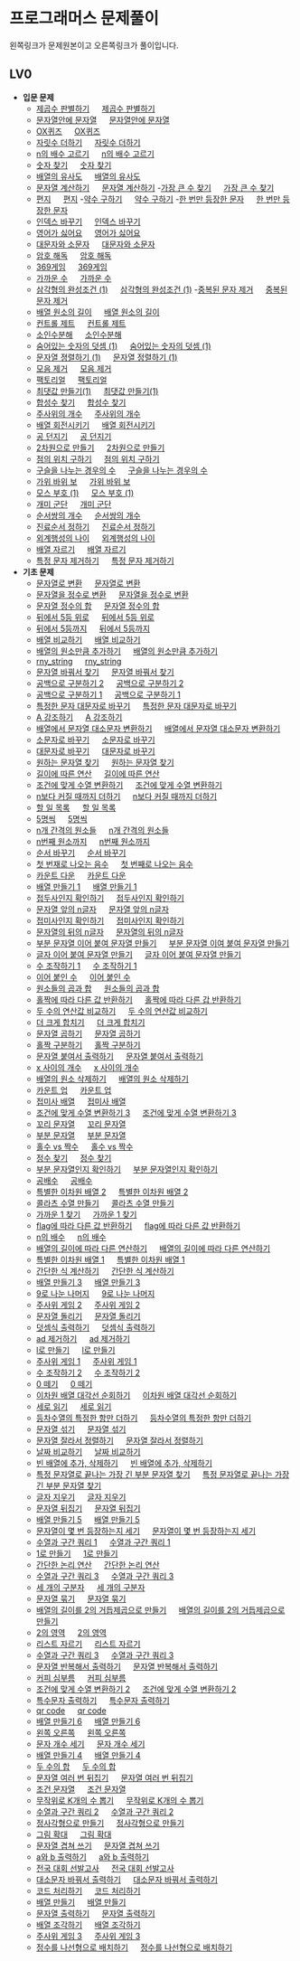 # 프로그래머스 문제풀이

왼쪽링크가 문제원본이고 오른쪽링크가 풀이입니다.

## LV0
- **입문 문제**
  - [제곱수 판별하기](https://school.programmers.co.kr/learn/courses/30/lessons/120909) &emsp;
  [제곱수 판별하기](https://github.com/JangIn-40/Programmers/blob/master/LV0/introduction/DetermineSquareNumber/DetermineSquareNumber.cpp)
  - [문자열안에 문자열](https://school.programmers.co.kr/learn/courses/30/lessons/120908) &emsp; [문자열안에 문자열](https://github.com/JangIn-40/Programmers/blob/master/LV0/introduction/StringInString/StringInString.cpp)
  - [OX퀴즈](https://school.programmers.co.kr/learn/courses/30/lessons/120907) &emsp; [OX퀴즈](https://github.com/JangIn-40/Programmers/blob/master/LV0/introduction/OXQuiz/OXQuiz.cpp)
  - [자릿수 더하기](https://school.programmers.co.kr/learn/courses/30/lessons/120906) &emsp; [자릿수 더하기](https://github.com/JangIn-40/Programmers/blob/master/LV0/introduction/AddDigit/AddDigit.cpp)
  - [n의 배수 고르기](https://school.programmers.co.kr/learn/courses/30/lessons/120905) &emsp;
  [n의 배수 고르기](https://github.com/JangIn-40/Programmers/blob/master/LV0/introduction/PickMultipleOfN/PickMultipleOfN.cpp)
  - [숫자 찾기](https://school.programmers.co.kr/learn/courses/30/lessons/120904) &emsp; [숫자 찾기](https://github.com/JangIn-40/Programmers/blob/master/LV0/introduction/FindNumber/FindNumber.cpp)
  - [배열의 유사도](https://school.programmers.co.kr/learn/courses/30/lessons/120903) &emsp; [배열의 유사도](https://github.com/JangIn-40/Programmers/blob/master/LV0/introduction/SimilarityOfArrangement/SimilarityOfArrangement.cpp)
  - [문자열 계산하기](https://school.programmers.co.kr/learn/courses/30/lessons/120902) &emsp; [문자열 계산하기](https://github.com/JangIn-40/Programmers/blob/master/LV0/introduction/CalculateString/CalculateString.cpp)
  -[가장 큰 수 찾기](https://school.programmers.co.kr/learn/courses/30/lessons/120899) &emsp;
  [가장 큰 수 찾기](https://github.com/JangIn-40/Programmers/blob/master/LV0/introduction/FindLargestNumber/FindLargestNumber.cpp)
  - [편지](https://school.programmers.co.kr/learn/courses/30/lessons/120898) &emsp; [편지](https://github.com/JangIn-40/Programmers/blob/master/LV0/introduction/Letter/Letter.cpp)
  -[약수 구하기](https://school.programmers.co.kr/learn/courses/30/lessons/120897) &emsp; [약수 구하기](https://github.com/JangIn-40/Programmers/blob/master/LV0/introduction/FindDivisor/FindDivisor.cpp)
  -[한 번만 등장한 문자](https://school.programmers.co.kr/learn/courses/30/lessons/120896) &emsp; [한 번만 등장한 문자](https://github.com/JangIn-40/Programmers/blob/master/LV0/introduction/OnlyOnceAppearCharacter/OnlyOnceAppearCharacter.cpp)
  - [인덱스 바꾸기](https://school.programmers.co.kr/learn/courses/30/lessons/120895) &emsp; [인덱스 바꾸기](https://github.com/JangIn-40/Programmers/blob/master/LV0/introduction/ChangeIndex/ChangeIndex.cpp)
  - [영어가 싫어요](https://school.programmers.co.kr/learn/courses/30/lessons/120894) &emsp;
  [영어가 싫어요](https://github.com/JangIn-40/Programmers/blob/master/LV0/introduction/HateEnglish/HateEnglish.cpp)
  - [대문자와 소문자](https://school.programmers.co.kr/learn/courses/30/lessons/120893) &emsp;
  [대문자와 소문자](https://github.com/JangIn-40/Programmers/blob/master/LV0/introduction/UppercaseLowercaseLetter/UppercaseLowercaseLetter.cpp)
  - [암호 해독](https://school.programmers.co.kr/learn/courses/30/lessons/120892) &emsp; [암호 해독](https://github.com/JangIn-40/Programmers/blob/master/LV0/introduction/Decode/Decode.cpp)
  - [369게임](https://school.programmers.co.kr/learn/courses/30/lessons/120891) &emsp; [369게임](https://github.com/JangIn-40/Programmers/blob/master/LV0/introduction/Game369/Game369.cpp)
  - [가까운 수](https://school.programmers.co.kr/learn/courses/30/lessons/120890) &emsp; [가까운 수](https://github.com/JangIn-40/Programmers/blob/master/LV0/introduction/CloseNumber/CloseNumber.cpp)
  - [삼각형의 완성조건 (1)](https://school.programmers.co.kr/learn/courses/30/lessons/120889) &emsp; [삼각형의 완성조건 (1)](https://github.com/JangIn-40/Programmers/blob/master/LV0/introduction/CompletionConditionTriangle/CompletionConditionTriangle.cpp)
  -[중복된 문자 제거](https://school.programmers.co.kr/learn/courses/30/lessons/120888) &emsp;
  [중복된 문자 제거](https://github.com/JangIn-40/Programmers/blob/master/LV0/introduction/RemoveDuplicateCharacter/RemoveDuplicateCharacter.cpp)
  - [배열 원소의 길이](https://school.programmers.co.kr/learn/courses/30/lessons/120854) &emsp;
  [배열 원소의 길이](https://github.com/JangIn-40/Programmers/blob/master/LV0/introduction/LengthArrayElement/LengthArrayElement.cpp)
  - [컨트롤 제트](https://school.programmers.co.kr/learn/courses/30/lessons/120853) &emsp; [컨트롤 제트](https://github.com/JangIn-40/Programmers/tree/master/LV0/introduction/ControlZ/ControlZ.cpp)
  - [소인수분해](https://school.programmers.co.kr/learn/courses/30/lessons/120852) &emsp;
  [소인수분해](https://github.com/JangIn-40/Programmers/blob/master/LV0/introduction/PrimeFactorization/PrimeFactorization.cpp)
  - [숨어있는 숫자의 덧셈 (1)](https://school.programmers.co.kr/learn/courses/30/lessons/120851) &emsp; [숨어있는 숫자의 덧셈 (1)](https://github.com/JangIn-40/Programmers/blob/master/LV0/introduction/AddHiddenNumber/AddHiddenNumber.cpp)
  - [문자열 졍렬하기 (1)](https://school.programmers.co.kr/learn/courses/30/lessons/120850) &emsp; [문자열 정렬하기 (1)](https://github.com/JangIn-40/Programmers/blob/master/LV0/introduction/SortString%20(1)/SortString%20(1).cpp)
  - [모음 제거](https://school.programmers.co.kr/learn/courses/30/lessons/120849) &emsp;
  [모음 제거](https://github.com/JangIn-40/Programmers/blob/master/LV0/introduction/RemoveVowels/RemoveVowels.cpp)
  - [팩토리얼](https://school.programmers.co.kr/learn/courses/30/lessons/120848) &emsp;
  [팩토리얼](https://github.com/JangIn-40/Programmers/blob/master/LV0/introduction/Factorial/Factorial.cpp)
  - [최댓값 만들기(1)](https://school.programmers.co.kr/learn/courses/30/lessons/120847) &emsp;
  [최댓값 만들기(1)](https://github.com/JangIn-40/Programmers/tree/master/LV0/introduction/MakeMaximumValue/MakeMaximumValue.cpp)
  - [합성수 찾기](https://school.programmers.co.kr/learn/courses/30/lessons/120846) &emsp;
  [합성수 찾기](https://github.com/JangIn-40/Programmers/blob/master/LV0/introduction/FindCompositionNumber/FindCompositionNumber.cpp)
  - [주사위의 개수](https://school.programmers.co.kr/learn/courses/30/lessons/120845) &emsp;
  [주사위의 개수](https://github.com/JangIn-40/Programmers/blob/master/LV0/introduction/NumberOfDice/NumberOfDice.cpp)
  - [배열 회전시키기](https://school.programmers.co.kr/learn/courses/30/lessons/120844) &emsp; [배열 회전시키기](https://github.com/JangIn-40/Programmers/blob/master/LV0/introduction/RotateArray/RotateArray.cpp)
  - [공 던지기](https://school.programmers.co.kr/learn/courses/30/lessons/120843) &emsp; [공 던지기](https://github.com/JangIn-40/Programmers/blob/master/LV0/introduction/ThrowBall/ThrowBall.cpp)
  - [2차원으로 만들기](https://school.programmers.co.kr/learn/courses/30/lessons/120842) &emsp;
  [2차원으로 만들기](https://github.com/JangIn-40/Programmers/blob/master/LV0/introduction/MakeTwoDimension/MakeTwoDimension.cpp)
  - [점의 위치 구하기](https://school.programmers.co.kr/learn/courses/30/lessons/120841) &emsp; [점의 위치 구하기](https://github.com/JangIn-40/Programmers/blob/master/LV0/introduction/FindLocationVertex/FindLocationVertex.cpp)
  - [구슬을 나누는 경우의 수](https://school.programmers.co.kr/learn/courses/30/lessons/120840) &emsp; [구슬을 나누는 경우의 수](https://github.com/JangIn-40/Programmers/blob/master/LV0/introduction/NumberOfCaseBeadsDivide/NumberOfCaseBeadsDivide.cpp)
  - [가위 바위 보](https://school.programmers.co.kr/learn/courses/30/lessons/120839) &emsp; [가위 바위 보](https://github.com/JangIn-40/Programmers/blob/master/LV0/introduction/RockScissorPaper/RockScissorPaper.cpp)
  - [모스 부호 (1)](https://school.programmers.co.kr/learn/courses/30/lessons/120838) &emsp; [모스 부호 (1)](https://github.com/JangIn-40/Programmers/blob/master/LV0/introduction/MorseCode(1)/MorseCode(1).cpp)
  - [개미 군단](https://school.programmers.co.kr/learn/courses/30/lessons/120837) &emsp; [개미 군단](https://github.com/JangIn-40/Programmers/blob/master/LV0/introduction/LegionAnt/LegionAnt.cpp)
  - [순서쌍의 개수](https://school.programmers.co.kr/learn/courses/30/lessons/120836) &emsp; [순서쌍의 개수](https://github.com/JangIn-40/Programmers/blob/master/LV0/introduction/NumberOfOrderPairs/NumberOfOrderPairs.cpp)
  - [진료순서 정하기](https://school.programmers.co.kr/learn/courses/30/lessons/120835) &emsp; [진료순서 정하기](https://github.com/JangIn-40/Programmers/blob/master/LV0/introduction/SetOrderTreatment/SetOrderTreatment.cpp)
  - [외계행성의 나이](https://school.programmers.co.kr/learn/courses/30/lessons/120834) &emsp; [외계행성의 나이](https://github.com/JangIn-40/Programmers/blob/master/LV0/introduction/AgeOfExoplanet/AgeOfExoplanet.cpp)
  - [배열 자르기](https://school.programmers.co.kr/learn/courses/30/lessons/120833) &emsp; [배열 자르기](https://github.com/JangIn-40/Programmers/blob/master/LV0/introduction/CutArray/CutArray.cpp)
  - [특정 문자 제거하기](https://school.programmers.co.kr/learn/courses/30/lessons/120826) &emsp; [특정 문자 제거하기](https://github.com/JangIn-40/Programmers/blob/master/LV0/introduction/RemoveSpecificCharacter/RemoveSpecificCharacter.cpp)
- **기초 문제**
  - [문자열로 변환](https://school.programmers.co.kr/learn/courses/30/lessons/181845) &emsp; [문자열로 변환](https://github.com/JangIn-40/Programmers/blob/master/LV0/Lv0%20Basic/ConvertString/ConvertString.cpp)
  - [문자열을 정수로 변환](https://school.programmers.co.kr/learn/courses/30/lessons/181848) &emsp; [문자열을 정수로 변환](https://github.com/JangIn-40/Programmers/blob/master/LV0/Lv0%20Basic/ConvertStringToInteger/ConvertStringToInteger.cpp)
  - [문자열 정수의 합](https://school.programmers.co.kr/learn/courses/30/lessons/181849) &emsp; [문자열 정수의 합](https://github.com/JangIn-40/Programmers/blob/master/LV0/Lv0%20Basic/SumStringInteger/SumStringInteger.cpp)
  - [뒤에서 5등 위로](https://school.programmers.co.kr/learn/courses/30/lessons/181852) &emsp; [뒤에서 5등 위로](https://github.com/JangIn-40/Programmers/blob/master/LV0/Lv0%20Basic/FifthFromBack/FifthFromBack.cpp)
  - [뒤에서 5등까지](https://school.programmers.co.kr/learn/courses/30/lessons/181853) &emsp; [뒤에서 5등까지](https://github.com/JangIn-40/Programmers/blob/master/LV0/Lv0%20Basic/FromBackToFifth/FromBackToFifth.cpp)
  - [배열 비교하기](https://school.programmers.co.kr/learn/courses/30/lessons/181856) &emsp; [배열 비교하기](https://github.com/JangIn-40/Programmers/blob/master/LV0/Lv0%20Basic/CompareArray/CompareArray.cpp)
  - [배열의 원소만큼 추가하기](https://school.programmers.co.kr/learn/courses/30/lessons/181861) &emsp; [배열의 원소만큼 추가하기](https://github.com/JangIn-40/Programmers/blob/master/LV0/Lv0%20Basic/AddAsArrayElements/AddAsArrayElements.cpp)
  - [rny_string](https://school.programmers.co.kr/learn/courses/30/lessons/181863) &emsp; [rny_string](https://github.com/JangIn-40/Programmers/blob/master/LV0/Lv0%20Basic/rny_string/rny_string.cpp)
  - [문자열 바꿔서 찾기](https://school.programmers.co.kr/learn/courses/30/lessons/181864) &emsp; [문자열 바꿔서 찾기](https://github.com/JangIn-40/Programmers/blob/master/LV0/Lv0%20Basic/FindToChangingString/FindToChangingString.cpp)
  - [공백으로 구분하기 2](https://school.programmers.co.kr/learn/courses/30/lessons/181868) &emsp; [공백으로 구분하기 2](https://github.com/JangIn-40/Programmers/blob/master/LV0/Lv0%20Basic/DistinguishBlank%202/DistinguishBlank%202.cpp)
  - [공백으로 구분하기 1](https://school.programmers.co.kr/learn/courses/30/lessons/181869) &emsp; [공백으로 구분하기 1](https://github.com/JangIn-40/Programmers/blob/master/LV0/Lv0%20Basic/DistinguishBlank%201/DistinguishBlank%201.cpp)
  - [특정한 문자 대문자로 바꾸기](https://school.programmers.co.kr/learn/courses/30/lessons/181873) &emsp; [특정한 문자 대문자로 바꾸기](https://github.com/JangIn-40/Programmers/blob/master/LV0/Lv0%20Basic/ChangeSpecificCharcterToUpper/ChangeSpecificCharcterToUpper.cpp)
  - [A 강조하기](https://school.programmers.co.kr/learn/courses/30/lessons/181874) &emsp; [A 강조하기](https://github.com/JangIn-40/Programmers/blob/master/LV0/Lv0%20Basic/EmphasizeA/EmphasizeA.cpp)
  - [배열에서 문자열 대소문자 변환하기](https://school.programmers.co.kr/learn/courses/30/lessons/181875) &emsp; [배열에서 문자열 대소문자 변환하기](https://github.com/JangIn-40/Programmers/blob/master/LV0/Lv0%20Basic/ConvertStringLowerUpperInArray/ConvertStringLowerUpperInArray.cpp)
  - [소문자로 바꾸기](https://school.programmers.co.kr/learn/courses/30/lessons/181876) &emsp; [소문자로 바꾸기](https://github.com/JangIn-40/Programmers/blob/master/LV0/Lv0%20Basic/ConvertLowercase/ConvertLowercase.cpp)
  - [대문자로 바꾸기](https://school.programmers.co.kr/learn/courses/30/lessons/181877) &emsp; [대문자로 바꾸기](https://github.com/JangIn-40/Programmers/blob/master/LV0/Lv0%20Basic/ConvertUppercase/ConvertUppercase.cpp)
  - [원하는 문자열 찾기](https://school.programmers.co.kr/learn/courses/30/lessons/181878) &emsp; [원하는 문자열 찾기](https://github.com/JangIn-40/Programmers/blob/master/LV0/Lv0%20Basic/FindDesireString/FindDesireString.cpp)
  - [길이에 따른 연산](https://school.programmers.co.kr/learn/courses/30/lessons/181879) &emsp; [길이에 따른 연산](https://github.com/JangIn-40/Programmers/blob/master/LV0/Lv0%20Basic/CalculateBaseOnLength/CalculateBaseOnLength.cpp)
  - [조건에 맞게 수열 변환하기](https://school.programmers.co.kr/learn/courses/30/lessons/181882) &emsp; [조건에 맞게 수열 변환하기](https://github.com/JangIn-40/Programmers/blob/master/LV0/Lv0%20Basic/ConvertSequnceAccordingCondition/ConvertSequnceAccordingCondition.cpp)
  - [n보다 커질 때까지 더하기](https://school.programmers.co.kr/learn/courses/30/lessons/181884) &emsp; [n보다 커질 때까지 더하기](https://github.com/JangIn-40/Programmers/blob/master/LV0/Lv0%20Basic/AddBiggerThanN/AddBiggerThanN.cpp)
  - [할 일 목록](https://school.programmers.co.kr/learn/courses/30/lessons/181885) &emsp; [할 일 목록](https://github.com/JangIn-40/Programmers/blob/master/LV0/Lv0%20Basic/TODOList/TODOList.cpp)
  - [5명씩](https://school.programmers.co.kr/learn/courses/30/lessons/181886) &emsp; [5명씩](https://github.com/JangIn-40/Programmers/blob/master/LV0/Lv0%20Basic/FivePeopleEach/FivePeopleEach.cpp)
  - [n개 간격의 원소들](https://school.programmers.co.kr/learn/courses/30/lessons/181888) &emsp; [n개 간격의 원소들](https://github.com/JangIn-40/Programmers/blob/master/LV0/Lv0%20Basic/NDistanceElements/NDistanceElements.cpp)
  - [n번째 원소까지](https://school.programmers.co.kr/learn/courses/30/lessons/181889) &emsp; [n번째 원소까지](https://github.com/JangIn-40/Programmers/blob/master/LV0/Lv0%20Basic/NthToElement/NthToElement.cpp)
  - [순서 바꾸기](https://school.programmers.co.kr/learn/courses/30/lessons/181891) &emsp; [순서 바꾸기](https://github.com/JangIn-40/Programmers/blob/master/LV0/Lv0%20Basic/ChangeSequence/ChangeSequence.cpp)
  - [첫 번재로 나오는 음수](https://school.programmers.co.kr/learn/courses/30/lessons/181896) &emsp; [첫 번째로 나오는 음수](https://github.com/JangIn-40/Programmers/blob/master/LV0/Lv0%20Basic/FirstNegativeNubmer/FirstNegativeNubmer.cpp)
  - [카운트 다운](https://school.programmers.co.kr/learn/courses/30/lessons/181899) &emsp; [카운트 다운](https://github.com/JangIn-40/Programmers/blob/master/LV0/Lv0%20Basic/CountDown/CountDown.cpp)
  - [배열 만들기 1](https://school.programmers.co.kr/learn/courses/30/lessons/181901) &emsp; [배열 만들기 1](https://github.com/JangIn-40/Programmers/blob/master/LV0/Lv0%20Basic/MakeArray1/MakeArray1.cpp)
  - [접두사인지 확인하기](https://school.programmers.co.kr/learn/courses/30/lessons/181906) &emsp; [접두사인지 확인하기](https://github.com/JangIn-40/Programmers/blob/master/LV0/Lv0%20Basic/CheckPrefix/CheckPrefix.cpp)
  - [문자열 앞의 n글자](https://school.programmers.co.kr/learn/courses/30/lessons/181907) &emsp; [문자열 앞의 n글자](https://github.com/JangIn-40/Programmers/blob/master/LV0/Lv0%20Basic/NLettersInFrontOfString/NLettersInFrontOfString.cpp)
  - [접미사인지 확인하기](https://school.programmers.co.kr/learn/courses/30/lessons/181908) &emsp; [접미사인지 확인하기](https://github.com/JangIn-40/Programmers/blob/master/LV0/Lv0%20Basic/CheckSuffixArray/CheckSuffixArray.cpp)
  - [문자열의 뒤의 n글자](https://school.programmers.co.kr/learn/courses/30/lessons/181910) &emsp; [문자열의 뒤의 n글자](https://github.com/JangIn-40/Programmers/blob/master/LV0/Lv0%20Basic/StringBackN/StringBackN.cpp)
  - [부분 문자열 이어 붙여 문자열 만들기](https://school.programmers.co.kr/learn/courses/30/lessons/181911) &emsp; [부분 문자열 이여 붙여 문자열 만들기](https://github.com/JangIn-40/Programmers/blob/master/LV0/Lv0%20Basic/MakeStringConnectPartOfString/MakeStringConnectPartOfString.cpp)
  - [글자 이어 붙여 문자열 만들기](https://school.programmers.co.kr/learn/courses/30/lessons/181915) &emsp; [글자 이어 붙여 문자열 만들기](https://github.com/JangIn-40/Programmers/blob/master/LV0/Lv0%20Basic/ConnectMakingString/ConnectMakingString.cpp)
  - [수 조작하기 1](https://school.programmers.co.kr/learn/courses/30/lessons/181926) &emsp; [수 조작하기 1](https://github.com/JangIn-40/Programmers/blob/master/LV0/Lv0%20Basic/ControlNumber1/ControlNumber1.cpp)
  - [이어 붙인 수](https://school.programmers.co.kr/learn/courses/30/lessons/181928) &emsp; [이어 붙인 수](https://github.com/JangIn-40/Programmers/blob/master/LV0/Lv0%20Basic/ConnectNumber/ConnectNumber.cpp)
  - [원소들의 곱과 합](https://school.programmers.co.kr/learn/courses/30/lessons/181929) &emsp; [원소들의 곱과 합](https://github.com/JangIn-40/Programmers/blob/master/LV0/Lv0%20Basic/AddMultipleElement/AddMultipleElement.cpp)
  - [홀짝에 따라 다른 값 반환하기](https://school.programmers.co.kr/learn/courses/30/lessons/181935) &emsp; [홀짝에 따라 다른 갑 반환하기](https://github.com/JangIn-40/Programmers/blob/master/LV0/Lv0%20Basic/ReturnDifferentValueOnOddEven/ReturnDifferentValueOnOddEven.cpp)
  - [두 수의 연산값 비교하기](https://school.programmers.co.kr/learn/courses/30/lessons/181938) &emsp; [두 수의 연산값 비교하기](https://github.com/JangIn-40/Programmers/blob/master/LV0/Lv0%20Basic/CompareCalculationNumber/CompareCalculationNumber.cpp)
  - [더 크게 합치기](https://school.programmers.co.kr/learn/courses/30/lessons/181939) &emsp; [더 크게 합치기](https://github.com/JangIn-40/Programmers/blob/master/LV0/Lv0%20Basic/AddMoreBig/AddMoreBig.cpp)
  - [문자열 곱하기](https://school.programmers.co.kr/learn/courses/30/lessons/181940) &emsp; [문자열 곱하기](https://github.com/JangIn-40/Programmers/blob/master/LV0/Lv0%20Basic/StringMultiple/StringMultiple.cpp)
  - [홀짝 구분하기](https://school.programmers.co.kr/learn/courses/30/lessons/181944) &emsp; [홀짝 구분하기](https://github.com/JangIn-40/Programmers/blob/master/LV0/Lv0%20Basic/ClassifyEvenOdd/ClassifyEvenOdd.cpp)
  - [문자열 붙여서 출력하기](https://school.programmers.co.kr/learn/courses/30/lessons/181946) &emsp; [문자열 붙여서 출력하기](https://github.com/JangIn-40/Programmers/blob/master/LV0/Lv0%20Basic/PrintStickString/PrintStickString.cpp)
  - [x 사이의 개수](https://school.programmers.co.kr/learn/courses/30/lessons/181867) &emsp; [x 사이의 개수](https://github.com/JangIn-40/Programmers/blob/master/LV0/Lv0%20Basic/NumberBetweenX/NumberBetweenX.cpp)
  - [배열의 원소 삭제하기](https://school.programmers.co.kr/learn/courses/30/lessons/181844) &emsp; [배열의 원소 삭제하기](https://github.com/JangIn-40/Programmers/blob/master/LV0/Lv0%20Basic/RemoveArrayElement/RemoveArrayElement.cpp)
  - [카운트 업](https://school.programmers.co.kr/learn/courses/30/lessons/181920) &emsp; [카운트 업](https://github.com/JangIn-40/Programmers/blob/master/LV0/Lv0%20Basic/CountUp/CountUp.cpp)
  - [접미사 배열](https://school.programmers.co.kr/learn/courses/30/lessons/181909) &emsp; [접미사 배열](https://github.com/JangIn-40/Programmers/blob/master/LV0/Lv0%20Basic/SuffixArray/SuffixArray.cpp)
  - [조건에 맞게 수열 변환하기 3](https://school.programmers.co.kr/learn/courses/30/lessons/181835) &emsp; [조건에 맞게 수열 변환하기 3](https://github.com/JangIn-40/Programmers/blob/master/LV0/Lv0%20Basic/ConvertSequenceAccordingCondition3/ConvertSequenceAccordingCondition3.cpp)
  - [꼬리 문자열](https://school.programmers.co.kr/learn/courses/30/lessons/181841) &emsp; [꼬리 문자열](https://github.com/JangIn-40/Programmers/blob/master/LV0/Lv0%20Basic/TailString/TailString.cpp)
  - [부분 문자열](https://school.programmers.co.kr/learn/courses/30/lessons/181842) &emsp; [부분 문자열](https://github.com/JangIn-40/Programmers/blob/master/LV0/Lv0%20Basic/SubString/SubString.cpp)
  - [홀수 vs 짝수](https://school.programmers.co.kr/learn/courses/30/lessons/181887) &emsp; [홀수 vs 짝수](https://github.com/JangIn-40/Programmers/blob/master/LV0/Lv0%20Basic/Odd_VS_Even/Odd_VS_Even.cpp)
  - [정수 찾기](https://school.programmers.co.kr/learn/courses/30/lessons/181840) &emsp; [정수 찾기](https://github.com/JangIn-40/Programmers/blob/master/LV0/Lv0%20Basic/FindInteger/FindInteger.cpp)
  - [부분 문자열인지 확인하기](https://school.programmers.co.kr/learn/courses/30/lessons/181843) &emsp; [부분 문자열인지 확인하기](https://github.com/JangIn-40/Programmers/blob/master/LV0/Lv0%20Basic/CheckSubString/CheckSubString.cpp)
  - [공배수](https://school.programmers.co.kr/learn/courses/30/lessons/181936) &emsp; [공배수](https://github.com/JangIn-40/Programmers/blob/master/LV0/Lv0%20Basic/CommonMultiple/CommonMultiple.cpp)
  - [특별한 이차원 배열 2](https://school.programmers.co.kr/learn/courses/30/lessons/181831) &emsp; [특별한 이차원 배열 2](https://github.com/JangIn-40/Programmers/blob/master/LV0/Lv0%20Basic/SpecialTwoDimensionArray2/SpecialTwoDimensionArray2.cpp)
  - [콜라츠 수열 만들기](https://school.programmers.co.kr/learn/courses/30/lessons/181919) &emsp; [콜라츠 수열 만들기](https://github.com/JangIn-40/Programmers/blob/master/LV0/Lv0%20Basic/CollatzSequence/CollatzSequence.cpp)
  - [가까운 1 찾기](https://school.programmers.co.kr/learn/courses/30/lessons/181898) &emsp; [가까운 1 찾기](https://github.com/JangIn-40/Programmers/blob/master/LV0/Lv0%20Basic/FindNear1/FindNear1.cpp)
  - [flag에 따라 다른 값 반환하기](https://school.programmers.co.kr/learn/courses/30/lessons/181933) &emsp; [flag에 따라 다른 값 반환하기](https://github.com/JangIn-40/Programmers/blob/master/LV0/Lv0%20Basic/ReturnDiffrentValeuOnFlag/ReturnDiffrentValeuOnFlag.cpp)
  - [n의 배수](https://school.programmers.co.kr/learn/courses/30/lessons/181937) &emsp; [n의 배수](https://github.com/JangIn-40/Programmers/blob/master/LV0/Lv0%20Basic/NMultiple/NMultiple.cpp)
  - [배열의 길이에 따라 다른 연산하기](https://school.programmers.co.kr/learn/courses/30/lessons/181854) &emsp; [배열의 길이에 따라 다른 연산하기](https://github.com/JangIn-40/Programmers/blob/master/LV0/Lv0%20Basic/DifferentCalculateDefendOnLengthOfArray/DifferentCalculateDefendOnLengthOfArray.cpp)
  - [특별한 이차원 배열 1](https://school.programmers.co.kr/learn/courses/30/lessons/181833) &emsp; [특별한 이차원 배열 1](https://github.com/JangIn-40/Programmers/blob/master/LV0/Lv0%20Basic/SpecialTwoDimensionArray/SpecialTwoDimensionArray.cpp)
  - [간단한 식 계산하기](https://school.programmers.co.kr/learn/courses/30/lessons/181865) &emsp; [간단한 식 계산하기](https://github.com/JangIn-40/Programmers/blob/master/LV0/Lv0%20Basic/CalculateSimpleExpression/CalculateSimpleExpression.cpp)
  - [배열 만들기 3](https://school.programmers.co.kr/learn/courses/30/lessons/181895) &emsp; [배열 만들기 3](https://github.com/JangIn-40/Programmers/blob/master/LV0/Lv0%20Basic/MakeArray3/MakeArray3.cpp)
  - [9로 나눈 나머지](https://school.programmers.co.kr/learn/courses/30/lessons/181914) &emsp; [9로 나눈 나머지](https://github.com/JangIn-40/Programmers/blob/master/LV0/Lv0%20Basic/Divide9Remain/Divide9Remain.cpp)
  - [주사위 게임 2](https://school.programmers.co.kr/learn/courses/30/lessons/181930) &emsp; [주사위 게임 2](https://github.com/JangIn-40/Programmers/blob/master/LV0/Lv0%20Basic/DiceGame2/DiceGame2.cpp)
  - [문자열 돌리기](https://school.programmers.co.kr/learn/courses/30/lessons/181945) &emsp; [문자열 돌리기](https://github.com/JangIn-40/Programmers/blob/master/LV0/Lv0%20Basic/PrintTwistString/PrintTwistString.cpp)
  - [덧셈식 출력하기](https://school.programmers.co.kr/learn/courses/30/lessons/181947) &emsp; [덧셈식 출력하기](https://github.com/JangIn-40/Programmers/blob/master/LV0/Lv0%20Basic/PrintAdd/PrintAdd.cpp)
  - [ad 제거하기](https://school.programmers.co.kr/learn/courses/30/lessons/181870) &emsp; [ad 제거하기](https://github.com/JangIn-40/Programmers/blob/master/LV0/Lv0%20Basic/RemoveAd/RemoveAd.cpp)
  - [l로 만들기](https://school.programmers.co.kr/learn/courses/30/lessons/181834) &emsp; [l로 만들기](https://github.com/JangIn-40/Programmers/blob/master/LV0/Lv0%20Basic/MakeToI/MakeToL.cpp)
  - [주사위 게임 1](https://school.programmers.co.kr/learn/courses/30/lessons/181839) &emsp; [주사위 게임 1](https://github.com/JangIn-40/Programmers/blob/master/LV0/Lv0%20Basic/DiceGame1/DiceGame1.cpp)
  - [수 조작하기 2](https://school.programmers.co.kr/learn/courses/30/lessons/181925) &emsp; [수 조작하기 2](https://github.com/JangIn-40/Programmers/blob/master/LV0/Lv0%20Basic/ControlNumber2/ControlNumber2.cpp)
  - [0 떼기](https://school.programmers.co.kr/learn/courses/30/lessons/181847) &emsp; [0 떼기](https://github.com/JangIn-40/Programmers/blob/master/LV0/Lv0%20Basic/TakeOffZero/TakeOffZero.cpp)
  - [이차원 배열 대각선 순회하기](https://school.programmers.co.kr/learn/courses/30/lessons/181829) &emsp; [이차원 배열 대각선 순회하기](https://github.com/JangIn-40/Programmers/blob/master/LV0/Lv0%20Basic/Two-dimensionalArrayDiagonalTraversal/Two-dimensionalArrayDiagonalTraversal.cpp)
  - [세로 읽기](https://school.programmers.co.kr/learn/courses/30/lessons/181904) &emsp; [세로 읽기](https://github.com/JangIn-40/Programmers/blob/master/LV0/Lv0%20Basic/ReadColumn/ReadColumn.cpp)
  - [등차수열의 특정한 항만 더하기](https://school.programmers.co.kr/learn/courses/30/lessons/181931) &emsp; [등차수열의 특정한 항만 더하기](https://github.com/JangIn-40/Programmers/blob/master/LV0/Lv0%20Basic/ArithmeticSequenceAddSpecific/ArithmeticSequenceAddSpecific.cpp)
  - [문자열 섞기](https://school.programmers.co.kr/learn/courses/30/lessons/181942) &emsp; [문자열 섞기](https://github.com/JangIn-40/Programmers/blob/master/LV0/Lv0%20Basic/StringShuffle/StringShuffle.cpp)
  - [문자열 잘라서 정렬하기](https://school.programmers.co.kr/learn/courses/30/lessons/181866) &emsp; [문자열 잘라서 정렬하기](https://github.com/JangIn-40/Programmers/blob/master/LV0/Lv0%20Basic/SortCuttingString/SortCuttingString.cpp)
  - [날짜 비교하기](https://school.programmers.co.kr/learn/courses/30/lessons/181838) &emsp; [날짜 비교하기](https://github.com/JangIn-40/Programmers/blob/master/LV0/Lv0%20Basic/CompareDate/CompareDate.cpp)
  - [빈 배열에 추가, 삭제하기](https://school.programmers.co.kr/learn/courses/30/lessons/181860) &emsp; [빈 배열에 추가, 삭제하기](https://github.com/JangIn-40/Programmers/blob/master/LV0/Lv0%20Basic/Add_Erase_EmptyString/Add_Erase_EmptyString.cpp)
  - [특정 문자열로 끝나는 가장 긴 부분 문자열 찾기](https://school.programmers.co.kr/learn/courses/30/lessons/181872) &emsp; [특정 문자열로 끝나는 가장 긴 부분 문자열 찾기](https://github.com/JangIn-40/Programmers/blob/master/LV0/Lv0%20Basic/FindLongestSubstringEndedWithSpecificString/FindLongestSubstringEndedWithSpecificString.cpp)
  - [글자 지우기](https://school.programmers.co.kr/learn/courses/30/lessons/181900) &emsp; [글자 지우기](https://github.com/JangIn-40/Programmers/blob/master/LV0/Lv0%20Basic/EraseLetter/EraseLetter.cpp)
  - [문자열 뒤집기](https://school.programmers.co.kr/learn/courses/30/lessons/181905) &emsp; [문자열 뒤집기](https://github.com/JangIn-40/Programmers/blob/master/LV0/Lv0%20Basic/FlipString1/FlipString1.cpp)
  - [배열 만들기 5](https://school.programmers.co.kr/learn/courses/30/lessons/181912) &emsp; [배열 만들기 5](https://github.com/JangIn-40/Programmers/blob/master/LV0/Lv0%20Basic/MakeArray%205/MakeArray%205.cpp)
  - [문자열이 몇 번 등장하는지 세기](https://school.programmers.co.kr/learn/courses/30/lessons/181871) &emsp; [문자열이 몇 번 등장하는지 세기](https://github.com/JangIn-40/Programmers/blob/master/LV0/Lv0%20Basic/CountHowManyStringAppear/CountHowManyStringAppear.cpp)
  - [수열과 구간 쿼리 1](https://school.programmers.co.kr/learn/courses/30/lessons/181883) &emsp; [수열과 구간 쿼리 1](https://github.com/JangIn-40/Programmers/blob/master/LV0/Lv0%20Basic/SequencesAndSpheresQuery1/SequencesAndSpheresQuery1.cpp)
  - [1로 만들기](https://school.programmers.co.kr/learn/courses/30/lessons/181880) &emsp; [1로 만들기](https://github.com/JangIn-40/Programmers/blob/master/LV0/Lv0%20Basic/Make1/Make1.cpp)
  - [간단한 논리 연산](https://school.programmers.co.kr/learn/courses/30/lessons/181917) &emsp; [간단한 논리 연산](https://github.com/JangIn-40/Programmers/blob/master/LV0/Lv0%20Basic/SimpleLogicCalculate/SimpleLogicCalculate.cpp)
  - [수열과 구간 쿼리 3](https://school.programmers.co.kr/learn/courses/30/lessons/181924) &emsp; [수열과 구간 쿼리 3](https://github.com/JangIn-40/Programmers/blob/master/LV0/Lv0%20Basic/SequencesAndSpheresQuery3/SequencesAndSpheresQuery3.cpp)
  - [세 개의 구분자](https://school.programmers.co.kr/learn/courses/30/lessons/181862) &emsp; [세 개의 구분자](https://github.com/JangIn-40/Programmers/blob/master/LV0/Lv0%20Basic/ThreeCategories/ThreeCategories.cpp)
  - [문자열 묶기](https://school.programmers.co.kr/learn/courses/30/lessons/181855) &emsp; [문자열 묶기](https://github.com/JangIn-40/Programmers/blob/master/LV0/Lv0%20Basic/TieString/TieString.cpp)
  - [배열의 길이를 2의 거듭제곱으로 만들기](https://school.programmers.co.kr/learn/courses/30/lessons/181857) &emsp; [배열의 길이를 2의 거듭제곱으로 만들기](https://github.com/JangIn-40/Programmers/blob/master/LV0/Lv0%20Basic/MakeLengthArrayPowerOf2/MakeLengthArrayPowerOf2.cpp)
  - [2의 영역](https://school.programmers.co.kr/learn/courses/30/lessons/181894) &emsp; [2의 영역](https://github.com/JangIn-40/Programmers/blob/master/LV0/Lv0%20Basic/AreaOf2/AreaOf2.cpp)
  - [리스트 자르기](https://school.programmers.co.kr/learn/courses/30/lessons/181897) &emsp; [리스트 자르기](https://github.com/JangIn-40/Programmers/blob/master/LV0/Lv0%20Basic/CutList/CutList.cpp)
  - [수열과 구간 쿼리 3](https://school.programmers.co.kr/learn/courses/30/lessons/181922) &emsp; [수열과 구간 쿼리 3](https://github.com/JangIn-40/Programmers/blob/master/LV0/Lv0%20Basic/SequencesAndSpheresQuery4/SequencesAndSpheresQuery4.cpp)
  - [문자열 반복해서 출력하기](https://school.programmers.co.kr/learn/courses/30/lessons/181950) &emsp; [문자열 반복해서 출력하기](https://github.com/JangIn-40/Programmers/blob/master/LV0/Lv0%20Basic/PrintRepeatString/PrintRepeatString.cpp)
  - [커피 심부름](https://school.programmers.co.kr/learn/courses/30/lessons/181837) &emsp; [커피 심부름](https://github.com/JangIn-40/Programmers/blob/master/LV0/Lv0%20Basic/CoffeeErrand/CoffeeErrand.cpp)
  - [조건에 맞게 수열 변환하기 2](https://school.programmers.co.kr/learn/courses/30/lessons/181881) &emsp; [조건에 맞게 수열 변환하기 2](https://github.com/JangIn-40/Programmers/blob/master/LV0/Lv0%20Basic/ConvertSequnceAccordingCondition2/ConvertSequnceAccordingCondition2.cpp)
  - [특수문자 출력하기](https://school.programmers.co.kr/learn/courses/30/lessons/181948) &emsp; [특수문자 출력하기](https://github.com/JangIn-40/Programmers/blob/master/LV0/Lv0%20Basic/PrintSpecialCharacter/PrintSpecialCharacter.cpp)
  - [qr code](https://school.programmers.co.kr/learn/courses/30/lessons/181903) &emsp; [qr code](https://github.com/JangIn-40/Programmers/blob/master/LV0/Lv0%20Basic/QRCode/QRCode.cpp)
  - [배열 만들기 6](https://school.programmers.co.kr/learn/courses/30/lessons/181859) &emsp; [배열 만들기 6](https://github.com/JangIn-40/Programmers/blob/master/LV0/Lv0%20Basic/MakeArray6/MakeArray6.cpp)
  - [왼쪽 오른쪽](https://school.programmers.co.kr/learn/courses/30/lessons/181890) &emsp; [왼쪽 오른쪽](https://github.com/JangIn-40/Programmers/blob/master/LV0/Lv0%20Basic/LeftRight/LeftRight.cpp)
  - [문자 개수 세기](https://school.programmers.co.kr/learn/courses/30/lessons/181902) &emsp; [문자 개수 세기](https://github.com/JangIn-40/Programmers/blob/master/LV0/Lv0%20Basic/CountStringNumber/CountStringNumber.cpp)
  - [배열 만들기 4](https://school.programmers.co.kr/learn/courses/30/lessons/181918) &emsp; [배열 만들기 4](https://github.com/JangIn-40/Programmers/blob/master/LV0/Lv0%20Basic/MakeArrangemen%204/MakeArrangemen%204.cpp)
  - [두 수의 합](https://school.programmers.co.kr/learn/courses/30/lessons/181846) &emsp; [두 수의 합](https://github.com/JangIn-40/Programmers/blob/master/LV0/Lv0%20Basic/AddTwoNumber/AddTwoNumber.cpp)
  - [문자열 여러 번 뒤집기](https://school.programmers.co.kr/learn/courses/30/lessons/181913) &emsp; [문자열 여러 번 뒤집기](https://github.com/JangIn-40/Programmers/blob/master/LV0/Lv0%20Basic/FlipString/FlipString.cpp)
  - [조건 문자열](https://school.programmers.co.kr/learn/courses/30/lessons/181934) &emsp; [조건 문자열](https://github.com/JangIn-40/Programmers/blob/master/LV0/Lv0%20Basic/ConditionalString/ConditionalString.cpp)
  - [무작위로 K개의 수 뽑기](https://school.programmers.co.kr/learn/courses/30/lessons/181858) &emsp; [무작위로 K개의 수 뽑기](https://github.com/JangIn-40/Programmers/blob/master/LV0/Lv0%20Basic/DrawRandomKNumber/DrawRandomKNumber.cpp)
  - [수열과 구간 쿼리 2](https://school.programmers.co.kr/learn/courses/30/lessons/181923) &emsp; [수열과 구간 쿼리 2](https://github.com/JangIn-40/Programmers/blob/master/LV0/Lv0%20Basic/SequencesAndSpheresQuery/SequencesAndSpheresQuery2.cpp)
  - [정사각형으로 만들기](https://school.programmers.co.kr/learn/courses/30/lessons/181830) &emsp; [정사각형으로 만들기](https://github.com/JangIn-40/Programmers/blob/master/LV0/Lv0%20Basic/MakeSquare/MakeSquare.cpp)
  - [그림 확대](https://school.programmers.co.kr/learn/courses/30/lessons/181836) &emsp; [그림 확대](https://github.com/JangIn-40/Programmers/blob/master/LV0/Lv0%20Basic/ZoomInPicture/ZoomInPicture.cpp)
  - [문자열 겹쳐 쓰기](https://school.programmers.co.kr/learn/courses/30/lessons/181943) &emsp; [문자열 겹쳐 쓰기](https://github.com/JangIn-40/Programmers/blob/master/LV0/Lv0%20Basic/OverwriteString/OverwriteString.cpp)
  - [a와 b 출력하기](https://school.programmers.co.kr/learn/courses/30/lessons/181951) &emsp; [a와 b 출력하기](https://github.com/JangIn-40/Programmers/tree/master/LV0/Lv0%20Basic/Print_A_B)
  - [전국 대회 선발고사](https://school.programmers.co.kr/learn/courses/30/lessons/181851) &emsp; [전국 대회 선발고사](https://github.com/JangIn-40/Programmers/blob/master/LV0/Lv0%20Basic/NationalCompetitionSelectionTest/NationalCompetitionSelectionTest.cpp)
  - [대소문자 바꿔서 출력하기](https://school.programmers.co.kr/learn/courses/30/lessons/181949) &emsp; [대소문자 바꿔서 출력하기](https://github.com/JangIn-40/Programmers/blob/master/LV0/Lv0%20Basic/PrintLowerUpper/PrintLowerUpper.cpp)
  - [코드 처리하기](https://school.programmers.co.kr/learn/courses/30/lessons/181932) &emsp; [코드 처리하기](https://github.com/JangIn-40/Programmers/blob/master/LV0/Lv0%20Basic/ProcessCode/ProcessCode.cpp)
  - [배열 만들기](https://school.programmers.co.kr/learn/courses/30/lessons/181921) &emsp; [배열 만들기](https://github.com/JangIn-40/Programmers/blob/master/LV0/Lv0%20Basic/MakeArrangement2/MakeArrangement2.cpp)
  - [문자열 출력하기](https://school.programmers.co.kr/learn/courses/30/lessons/181952) &emsp; [문자열 출력하기](https://github.com/JangIn-40/Programmers/blob/master/LV0/Lv0%20Basic/PrintString/PrintString.cpp)
  - [배열 조각하기](https://school.programmers.co.kr/learn/courses/30/lessons/181893) &emsp; [배열 조각하기](https://github.com/JangIn-40/Programmers/blob/master/LV0/Lv0%20Basic/CarvingArray/CarvingArray.cpp)
  - [주사위 게임 3](https://school.programmers.co.kr/learn/courses/30/lessons/181916) &emsp; [주사위 게임 3](https://github.com/JangIn-40/Programmers/blob/master/LV0/Lv0%20Basic/DiceGame%203/DiceGame%203.cpp)
  - [정수를 나선형으로 배치하기](https://school.programmers.co.kr/learn/courses/30/lessons/181832) &emsp; [정수를 나선형으로 배치하기](https://github.com/JangIn-40/Programmers/blob/master/LV0/Lv0%20Basic/PlaceIntegerInSprial/PlaceIntegerInSprial.cpp)

